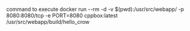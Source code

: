command to execute
docker run --rm -d -v $(pwd):/usr/src/webapp/ -p 8080:8080/tcp -e PORT=8080 cppbox:latest /usr/src/webapp/build/hello_crow